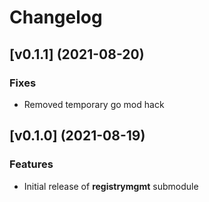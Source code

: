# Changelog

## [v0.1.1] (2021-08-20)

### Fixes

* Removed temporary go mod hack

## [v0.1.0] (2021-08-19)

### Features

* Initial release of **registrymgmt** submodule
